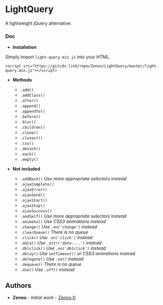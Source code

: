# LightQuery

A lightweight jQuery alternative.

### Doc

* **Installation**

Simply import `light-query.min.js` into your HTML.
```
<script src="https://gitcdn.link/repo/Zenoo/LightQuery/master/light-query.min.js"></script>	
```

* **Methods**

  * `.add()`
  * `.addClass()`
  * `.after()`
  * `.append()`
  * `.appendTo()`
  * `.before()`
  * `.blur()`
  * `.children()`
  * `.clone()`
  * `.closest()`
  * `.css()`
  * `.detach()`
  * `.each()`
  * `.empty()`


* **Not included**

  * `.addBack()` *Use more appropriate selectors instead*
  * `.ajaxComplete()`
  * `.ajaxError()`
  * `.ajaxSend()`
  * `.ajaxStart()`
  * `.ajaxStop()`
  * `.ajaxSuccess()`
  * `.andSelf()` *Use more appropriate selectors instead*
  * `.animate()` *Use CSS3 animations instead*
  * `.change()` *Use `.on('change')` instead*
  * `.clearQueue()` *There is no queue*
  * `.click()` *Use `.on('click')` instead*
  * `.data()` *Use `.attr('data-...')` instead*
  * `.dblclick()` *Use `.on('dblclick')` instead*
  * `.delay()` *Use `setTimeout()` or CSS3 animations instead*
  * `.delegate()` *Use `.on()` instead*
  * `.dequeue()` *There is no queue*
  * `.die()` *Use `.off()` instead*

## Authors

* **Zenoo** - *Initial work* - [Zenoo.fr](https://zenoo.fr)